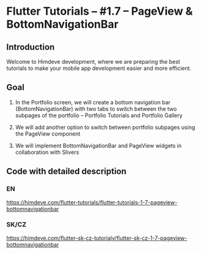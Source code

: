 # Flutter Tutorials – #1.7 – PageView & BottomNavigationBar

## Introduction

Welcome to Himdeve development, where we are preparing the best tutorials to make your mobile app development easier and more efficient.

## Goal

1. In the Portfolio screen, we will create a bottom navigation bar (BottomNavigationBar) with two tabs to switch between the two subpages of the portfolio – Portfolio Tutorials and Portfolio Gallery

2. We will add another option to switch between portfolio subpages using the PageView component

3. We will implement BottomNavigationBar and PageView widgets in collaboration with Slivers

## Code with detailed description

### EN

https://himdeve.com/flutter-tutorials/flutter-tutorials-1-7-pageview-bottomnavigationbar

### SK/CZ

https://himdeve.com/flutter-sk-cz-tutorialy/flutter-sk-cz-1-7-pageview-bottomnavigationbar
